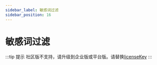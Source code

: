 ```yaml
---
sidebar_label: 敏感词过滤
sidebar_position: 16
---
```


# 敏感词过滤

:::tip 提示
社区版不支持，请升级到企业版或平台版。请替换[licenseKey](../development/license.md)
:::
